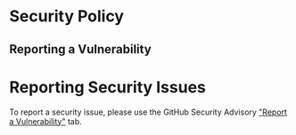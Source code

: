 # Security Policy

## Reporting a Vulnerability

# Reporting Security Issues

To report a security issue, please use the GitHub Security Advisory ["Report a Vulnerability"](https://github.com/clintel-1100/pygoat-authz/security/advisories/new) tab. 
